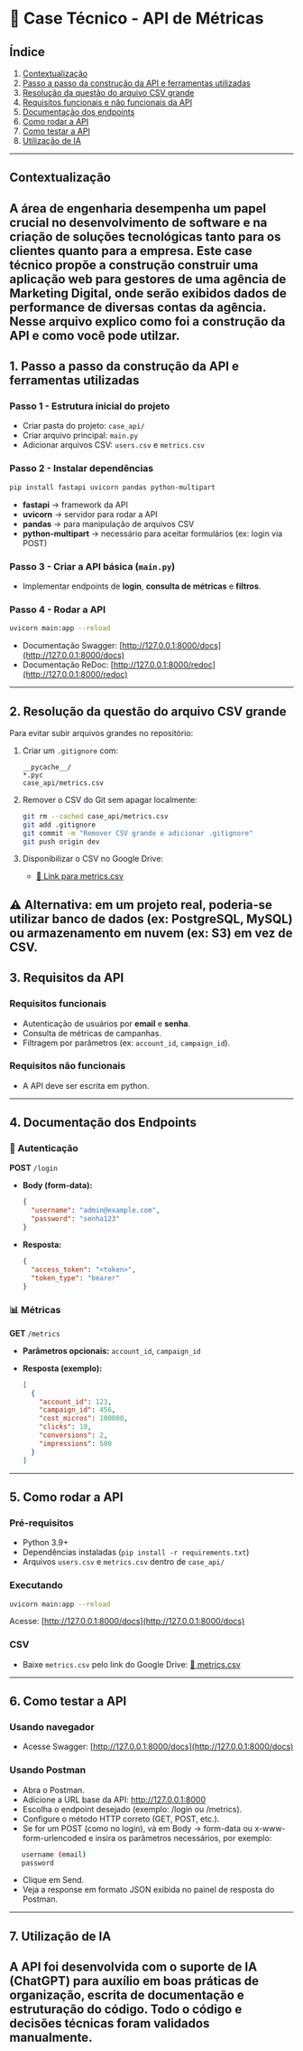 # 📌 Case Técnico - API de Métricas

## Índice
1. [Contextualização](#contextualização)  
2. [Passo a passo da construção da API e ferramentas utilizadas](#passo-a-passo-da-construção-da-api-e-ferramentas-utilizadas)  
3. [Resolução da questão do arquivo CSV grande](#resolução-da-questão-do-arquivo-csv-grande)  
4. [Requisitos funcionais e não funcionais da API](#requisitos-funcionais-e-não-funcionais-da-api)  
5. [Documentação dos endpoints](#documentação-dos-endpoints)  
6. [Como rodar a API](#como-rodar-a-api)  
7. [Como testar a API](#como-testar-a-api)  
8. [Utilização de IA](#utilização-de-ia)  
---

## Contextualização
A área de engenharia desempenha um papel crucial no desenvolvimento de software e na criação de soluções tecnológicas tanto para os clientes quanto para a empresa. Este case técnico propõe a construção construir uma aplicação web para gestores de uma
agência de Marketing Digital, onde serão exibidos dados de performance de
diversas contas da agência. Nesse arquivo explico como foi a construção da API e como você pode utilzar.
---

## 1. Passo a passo da construção da API e ferramentas utilizadas

### Passo 1 - Estrutura inicial do projeto
* Criar pasta do projeto: `case_api/`
* Criar arquivo principal: `main.py`
* Adicionar arquivos CSV: `users.csv` e `metrics.csv`

### Passo 2 - Instalar dependências
```bash
pip install fastapi uvicorn pandas python-multipart
```
* **fastapi** → framework da API
* **uvicorn** → servidor para rodar a API
* **pandas** → para manipulação de arquivos CSV
* **python-multipart** → necessário para aceitar formulários (ex: login via POST)

### Passo 3 - Criar a API básica (`main.py`)
* Implementar endpoints de **login**, **consulta de métricas** e **filtros**.

### Passo 4 - Rodar a API
```bash
uvicorn main:app --reload
```
* Documentação Swagger: [http://127.0.0.1:8000/docs](http://127.0.0.1:8000/docs)
* Documentação ReDoc: [http://127.0.0.1:8000/redoc](http://127.0.0.1:8000/redoc)
---

## 2. Resolução da questão do arquivo CSV grande
Para evitar subir arquivos grandes no repositório:

1. Criar um `.gitignore` com:

   ```gitignore
   __pycache__/
   *.pyc
   case_api/metrics.csv
   ```
2. Remover o CSV do Git sem apagar localmente:

   ```bash
   git rm --cached case_api/metrics.csv
   git add .gitignore
   git commit -m "Remover CSV grande e adicionar .gitignore"
   git push origin dev
   ```
3. Disponibilizar o CSV no Google Drive:

   * [📂 Link para metrics.csv](https://drive.google.com/)

⚠️ **Alternativa**: em um projeto real, poderia-se utilizar **banco de dados** (ex: PostgreSQL, MySQL) ou **armazenamento em nuvem** (ex: S3) em vez de CSV.
---

## 3. Requisitos da API

### Requisitos funcionais
* Autenticação de usuários por **email** e **senha**.
* Consulta de métricas de campanhas.
* Filtragem por parâmetros (ex: `account_id`, `campaign_id`).

### Requisitos não funcionais
* A API deve ser escrita em python.
---

## 4. Documentação dos Endpoints

### 🔑 Autenticação

**POST** `/login`

* **Body (form-data):**

  ```json
  {
    "username": "admin@example.com",
    "password": "senha123"
  }
  ```
* **Resposta:**

  ```json
  {
    "access_token": "<token>",
    "token_type": "bearer"
  }
  ```

### 📊 Métricas

**GET** `/metrics`

* **Parâmetros opcionais:** `account_id`, `campaign_id`
* **Resposta (exemplo):**

  ```json
  [
    {
      "account_id": 123,
      "campaign_id": 456,
      "cost_micros": 100000,
      "clicks": 10,
      "conversions": 2,
      "impressions": 500
    }
  ]
  ```

---

## 5. Como rodar a API

### Pré-requisitos
* Python 3.9+
* Dependências instaladas (`pip install -r requirements.txt`)
* Arquivos `users.csv` e `metrics.csv` dentro de `case_api/`

### Executando
```bash
uvicorn main:app --reload
```
Acesse: [http://127.0.0.1:8000/docs](http://127.0.0.1:8000/docs)

### CSV

* Baixe `metrics.csv` pelo link do Google Drive: [📂 metrics.csv](https://drive.google.com/drive/folders/1wvkKhZcoikv4z4l40LCoj4-YVowotmQp?usp=sharing)
---

## 6. Como testar a API

### Usando navegador

* Acesse Swagger: [http://127.0.0.1:8000/docs](http://127.0.0.1:8000/docs)

### Usando Postman 
- Abra o Postman.
- Adicione a URL base da API: http://127.0.0.1:8000
- Escolha o endpoint desejado (exemplo: /login ou /metrics).
- Configure o método HTTP correto (GET, POST, etc.).
- Se for um POST (como no login), vá em Body → form-data ou x-www-form-urlencoded e insira os parâmetros necessários, por exemplo:
 ```bash 
    username (email)
    password
```
- Clique em Send.
- Veja a response em formato JSON exibida no painel de resposta do Postman.
---

## 7. Utilização de IA
A API foi desenvolvida com o suporte de **IA (ChatGPT)** para auxílio em boas práticas de organização, escrita de documentação e estruturação do código. Todo o código e decisões técnicas foram validados manualmente.
---



